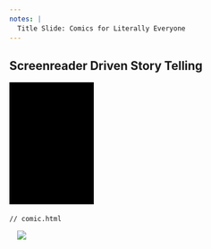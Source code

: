 ```yaml
---
notes: |
  Title Slide: Comics for Literally Everyone
---
```


## Screenreader Driven Story Telling <!-- .element:  -->


<div class="clearfix">
  <div class="left" style="width:30%">
    <img width="200" height="218" alt="Single frame from Diamanias comic: A person struggles to keep their balance on a boat on stormy sea. They shout: Noooo!" src="/assets/images/black.png"  />
  </div>
  <div class="right" style="width:70%">
    <pre><code   class="html" data-line-numbers="1-4" data-trim>// comic.html
<article class="comic-panel">
  <img src="/path/to/img.png" />
</article>
</code></pre>
  </div>
</div>

<!-- .slide: data-transition="fade-in" -->
